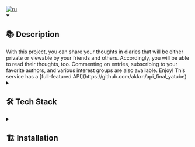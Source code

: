 <div><a href="https://github.com/akkrn/hw05_final/blob/main/README-rus.md" ><img alt="ru" src="https://img.shields.io/badge/%D0%B2%D0%B5%D1%80%D1%81%D0%B8%D1%8F-%D0%BD%D0%B0%20%D1%80%D1%83%D1%81%D1%81%D0%BA%D0%BE%D0%BC-white"/></a></div>
<details open><summary><h2>📚 Description</h2></summary>
With this project, you can share your thoughts in diaries that will be either private or viewable by your friends and others. Accordingly, you will be able to read their thoughts, too. Commenting on entries, subscribing to your favorite authors, and various interest groups are also available. Enjoy!
This service has a [full-featured API](https://github.com/akkrn/api_final_yatube)

</details>

<details><summary><h2>🛠️ Tech Stack</h2></summary>
<img src="https://img.shields.io/badge/Python-%2314354c.svg?logo=Python&logoColor=white&style=flat" alt="Python" /> <img src="https://img.shields.io/badge/Django-%23092e20.svg?logo=django&logoColor=white&style=flat" alt="Django" /> <img src="https://img.shields.io/badge/Django-REST-ff1709?style=flat&logo=django&logoColor=white&color=ff1709&labelColor=gray" alt="DRF" />  <img src="https://img.shields.io/badge/JWT-000000?style=flat&logo=JSON%20web%20tokens&logoColor=white" alt="JWT" /> <img src="https://img.shields.io/badge/SQLite-07405E?style=flat&logo=sqlite&logoColor=white" alt="SQLite" />
</details>
<details><summary><h2>🏗️ Installation</h2></summary>
Clone the repository and go to it on the command line:

```
git clone https://github.com/akkrn/hw05_final.git
```

Create and activate a virtual environment:

```
python3 -m venv venv
```

* If you have Linux/macOS

    ```
    source venv/bin/activate
    ```

* If you have windows

    ```
    source venv/Scripts/activate
    ```

```
python3 -m pip install --upgrade pip
```

Install dependencies from the requirements.txt file:

```
pip install -r requirements.txt
```

Perform migrations:

```
python3 manage.py migrate
```

Run the project:

```
python3 manage.py runserver
```
</details>
